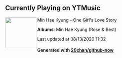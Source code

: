 ## Currently Playing on YTMusic

[<img align="left" width="100" src="https://lh3.googleusercontent.com/WoPvdpr69KsbQveo2MSZAm-CM3mNj2fYxoeJaKtmTtoqrhTqhdN1mjxp-N9WhGQ7wlJobG1rBzKNceM">](https://music.youtube.com/channel/UC9yfwE17kAbue4DtYlDeLpg)

Min Hae Kyung - One Girl's Love Story

**Albums**: Min Hae Kyung (Rose & Best)

Last updated at 08/13/2020 11:32

#### Generated with [20chan/github-now](https://github.com/20chan/github-now)


<!--
**20chan/20chan** is a ✨ _special_ ✨ repository because its `README.md` (this file) appears on your GitHub profile.

Here are some ideas to get you started:

- 🔭 I’m currently working on ...
- 🌱 I’m currently learning ...
- 👯 I’m looking to collaborate on ...
- 🤔 I’m looking for help with ...
- 💬 Ask me about ...
- 📫 How to reach me: ...
- 😄 Pronouns: ...
- ⚡ Fun fact: ...
-->

